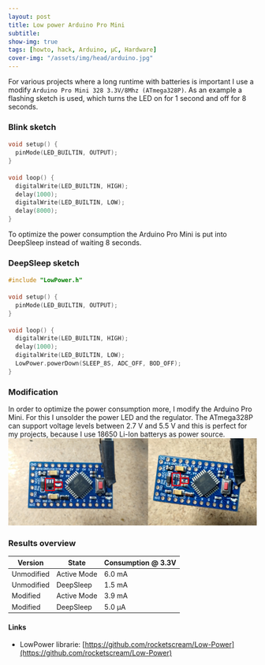 ```yaml
---
layout: post
title: Low power Arduino Pro Mini
subtitle: 
show-img: true
tags: [howto, hack, Arduino, µC, Hardware]
cover-img: "/assets/img/head/arduino.jpg"
---
```

For various projects where a long runtime with batteries is important I use a modify `Arduino Pro Mini 328 3.3V/8Mhz (ATmega328P)`.
As an example a flashing sketch is used, which turns the LED on for 1 second and off for 8 seconds. 

### Blink sketch
```c++
void setup() {
  pinMode(LED_BUILTIN, OUTPUT);
}

void loop() {
  digitalWrite(LED_BUILTIN, HIGH);
  delay(1000);
  digitalWrite(LED_BUILTIN, LOW);
  delay(8000);
}
```

To optimize the power consumption the Arduino Pro Mini is put into DeepSleep instead of waiting 8 seconds.

### DeepSleep sketch
```c++
#include "LowPower.h"

void setup() {
  pinMode(LED_BUILTIN, OUTPUT);
}

void loop() {
  digitalWrite(LED_BUILTIN, HIGH);
  delay(1000);
  digitalWrite(LED_BUILTIN, LOW);
  LowPower.powerDown(SLEEP_8S, ADC_OFF, BOD_OFF);
}
```

### Modification
In order to optimize the power consumption more, I modify the Arduino Pro Mini.
For this I unsolder the power LED and the regulator. 
The ATmega328P can support voltage levels between 2.7 V and 5.5 V and this is perfect for my projects, because I use 18650 Li-Ion batterys as power source. 
<img src="/img/posts/2019-12-27/arduino_mod.jpg">



### Results overview

Version | State | Consumption @ 3.3V
--- | --- | ---
Unmodified | Active Mode | 6.0 mA
Unmodified | DeepSleep   | 1.5 mA
Modified   | Active Mode | 3.9 mA
Modified   | DeepSleep   | 5.0 µA
  
  
#### Links
* LowPower librarie: [https://github.com/rocketscream/Low-Power](https://github.com/rocketscream/Low-Power)


